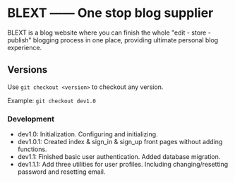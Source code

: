 # BLEXT —— One stop blog supplier

BLEXT is a blog website where you can finish the whole "edit - store - publish" blogging process in one place, providing ultimate personal blog experience.

## Versions

Use `git checkout <version>` to checkout any version.

Example: `git checkout dev1.0`

### Development

- dev1.0: Initialization. Configuring and initializing.
- dev1.0.1: Created index & sign_in & sign_up front pages without adding functions.
- dev1.1: Finished basic user authentication. Added database migration.
- dev1.1.1: Add three utilities for user profiles. Including changing/resetting password and resetting email.